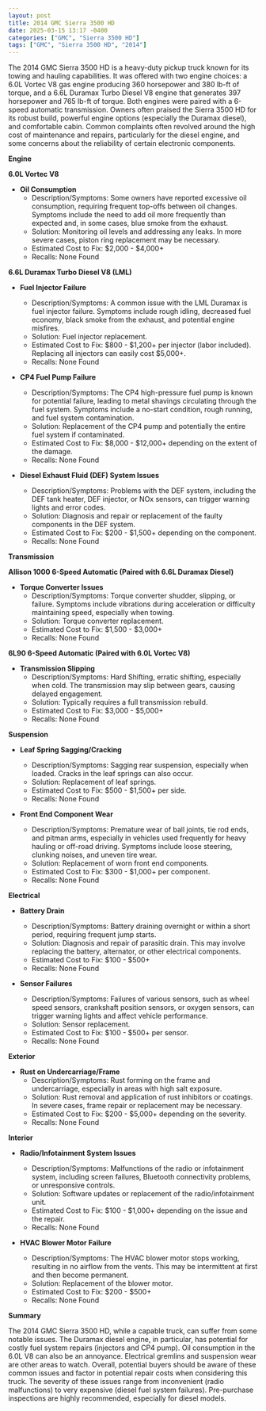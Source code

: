 ```yaml
---
layout: post
title: 2014 GMC Sierra 3500 HD
date: 2025-03-15 13:17 -0400
categories: ["GMC", "Sierra 3500 HD"]
tags: ["GMC", "Sierra 3500 HD", "2014"]
---
```

The 2014 GMC Sierra 3500 HD is a heavy-duty pickup truck known for its towing and hauling capabilities. It was offered with two engine choices: a 6.0L Vortec V8 gas engine producing 360 horsepower and 380 lb-ft of torque, and a 6.6L Duramax Turbo Diesel V8 engine that generates 397 horsepower and 765 lb-ft of torque. Both engines were paired with a 6-speed automatic transmission. Owners often praised the Sierra 3500 HD for its robust build, powerful engine options (especially the Duramax diesel), and comfortable cabin. Common complaints often revolved around the high cost of maintenance and repairs, particularly for the diesel engine, and some concerns about the reliability of certain electronic components.

**Engine**

**6.0L Vortec V8**

*   **Oil Consumption**
    *   Description/Symptoms: Some owners have reported excessive oil consumption, requiring frequent top-offs between oil changes. Symptoms include the need to add oil more frequently than expected and, in some cases, blue smoke from the exhaust.
    *   Solution: Monitoring oil levels and addressing any leaks. In more severe cases, piston ring replacement may be necessary.
    *   Estimated Cost to Fix: $2,000 - $4,000+
    *   Recalls: None Found

**6.6L Duramax Turbo Diesel V8 (LML)**

*   **Fuel Injector Failure**
    *   Description/Symptoms: A common issue with the LML Duramax is fuel injector failure. Symptoms include rough idling, decreased fuel economy, black smoke from the exhaust, and potential engine misfires.
    *   Solution: Fuel injector replacement.
    *   Estimated Cost to Fix: $800 - $1,200+ per injector (labor included). Replacing all injectors can easily cost $5,000+.
    *   Recalls: None Found

*   **CP4 Fuel Pump Failure**
    *   Description/Symptoms: The CP4 high-pressure fuel pump is known for potential failure, leading to metal shavings circulating through the fuel system. Symptoms include a no-start condition, rough running, and fuel system contamination.
    *   Solution: Replacement of the CP4 pump and potentially the entire fuel system if contaminated.
    *   Estimated Cost to Fix: $8,000 - $12,000+ depending on the extent of the damage.
    *   Recalls: None Found

*   **Diesel Exhaust Fluid (DEF) System Issues**
    *   Description/Symptoms: Problems with the DEF system, including the DEF tank heater, DEF injector, or NOx sensors, can trigger warning lights and error codes.
    *   Solution: Diagnosis and repair or replacement of the faulty components in the DEF system.
    *   Estimated Cost to Fix: $200 - $1,500+ depending on the component.
    *   Recalls: None Found

**Transmission**

**Allison 1000 6-Speed Automatic (Paired with 6.6L Duramax Diesel)**

*   **Torque Converter Issues**
    *   Description/Symptoms: Torque converter shudder, slipping, or failure. Symptoms include vibrations during acceleration or difficulty maintaining speed, especially when towing.
    *   Solution: Torque converter replacement.
    *   Estimated Cost to Fix: $1,500 - $3,000+
    *   Recalls: None Found

**6L90 6-Speed Automatic (Paired with 6.0L Vortec V8)**

*   **Transmission Slipping**
    *   Description/Symptoms: Hard Shifting, erratic shifting, especially when cold. The transmission may slip between gears, causing delayed engagement.
    *   Solution: Typically requires a full transmission rebuild.
    *   Estimated Cost to Fix: $3,000 - $5,000+
    *   Recalls: None Found

**Suspension**

*   **Leaf Spring Sagging/Cracking**
    *   Description/Symptoms: Sagging rear suspension, especially when loaded. Cracks in the leaf springs can also occur.
    *   Solution: Replacement of leaf springs.
    *   Estimated Cost to Fix: $500 - $1,500+ per side.
    *   Recalls: None Found

*   **Front End Component Wear**
    * Description/Symptoms: Premature wear of ball joints, tie rod ends, and pitman arms, especially in vehicles used frequently for heavy hauling or off-road driving. Symptoms include loose steering, clunking noises, and uneven tire wear.
    * Solution: Replacement of worn front end components.
    * Estimated Cost to Fix: $300 - $1,000+ per component.
    * Recalls: None Found

**Electrical**

*   **Battery Drain**
    *   Description/Symptoms: Battery draining overnight or within a short period, requiring frequent jump starts.
    *   Solution: Diagnosis and repair of parasitic drain. This may involve replacing the battery, alternator, or other electrical components.
    *   Estimated Cost to Fix: $100 - $500+
    *   Recalls: None Found

*   **Sensor Failures**
    *   Description/Symptoms: Failures of various sensors, such as wheel speed sensors, crankshaft position sensors, or oxygen sensors, can trigger warning lights and affect vehicle performance.
    *   Solution: Sensor replacement.
    *   Estimated Cost to Fix: $100 - $500+ per sensor.
    *   Recalls: None Found

**Exterior**

*   **Rust on Undercarriage/Frame**
    *   Description/Symptoms: Rust forming on the frame and undercarriage, especially in areas with high salt exposure.
    *   Solution: Rust removal and application of rust inhibitors or coatings. In severe cases, frame repair or replacement may be necessary.
    *   Estimated Cost to Fix: $200 - $5,000+ depending on the severity.
    *   Recalls: None Found

**Interior**

*   **Radio/Infotainment System Issues**
    *   Description/Symptoms: Malfunctions of the radio or infotainment system, including screen failures, Bluetooth connectivity problems, or unresponsive controls.
    *   Solution: Software updates or replacement of the radio/infotainment unit.
    *   Estimated Cost to Fix: $100 - $1,000+ depending on the issue and the repair.
    *   Recalls: None Found

*   **HVAC Blower Motor Failure**
    *   Description/Symptoms: The HVAC blower motor stops working, resulting in no airflow from the vents. This may be intermittent at first and then become permanent.
    *   Solution: Replacement of the blower motor.
    *   Estimated Cost to Fix: $200 - $500+
    *   Recalls: None Found

**Summary**

The 2014 GMC Sierra 3500 HD, while a capable truck, can suffer from some notable issues. The Duramax diesel engine, in particular, has potential for costly fuel system repairs (injectors and CP4 pump). Oil consumption in the 6.0L V8 can also be an annoyance. Electrical gremlins and suspension wear are other areas to watch. Overall, potential buyers should be aware of these common issues and factor in potential repair costs when considering this truck. The severity of these issues range from inconvenient (radio malfunctions) to very expensive (diesel fuel system failures). Pre-purchase inspections are highly recommended, especially for diesel models.

